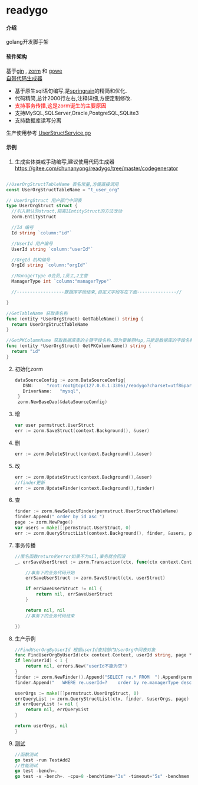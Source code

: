 # readygo

#### 介绍
golang开发脚手架

#### 软件架构
基于[gin](https://github.com/gin-gonic/gin)  ,  [zorm](ttps://gitee.com/chunanyong/zorm) 和 [gowe](https://gitee.com/chunanyong/gowe)  
[自带代码生成器](https://gitee.com/chunanyong/readygo/tree/master/codegenerator)    
* 基于原生sql语句编写,是[springrain](https://gitee.com/chunanyong/springrain)的精简和优化.
* 代码精简,总计2000行左右,注释详细,方便定制修改.  
* <font color=#FF0000>支持事务传播,这是zorm诞生的主要原因</font>
* 支持MySQL,SQLServer,Oracle,PostgreSQL,SQLite3
* 支持数据库读写分离

生产使用参考 [UserStructService.go](https://gitee.com/chunanyong/readygo/tree/master/permission/permservice)

#### 示例  

 1.  生成实体类或手动编写,建议使用代码生成器 https://gitee.com/chunanyong/readygo/tree/master/codegenerator
  ```go  

//UserOrgStructTableName 表名常量,方便直接调用
const UserOrgStructTableName = "t_user_org"

// UserOrgStruct 用户部门中间表
type UserOrgStruct struct {
	//引入默认的struct,隔离IEntityStruct的方法改动
	zorm.EntityStruct

	//Id 编号
	Id string `column:"id"`

	//UserId 用户编号
	UserId string `column:"userId"`

	//OrgId 机构编号
	OrgId string `column:"orgId"`

	//ManagerType 0会员,1员工,2主管
	ManagerType int `column:"managerType"`

	//------------------数据库字段结束,自定义字段写在下面---------------//

}

//GetTableName 获取表名称
func (entity *UserOrgStruct) GetTableName() string {
	return UserOrgStructTableName
}

//GetPKColumnName 获取数据库表的主键字段名称.因为要兼容Map,只能是数据库的字段名称.
func (entity *UserOrgStruct) GetPKColumnName() string {
	return "id"
}

  ```  
2.  初始化zorm

    ```go
    dataSourceConfig := zorm.DataSourceConfig{
	   DSN:     "root:root@tcp(127.0.0.1:3306)/readygo?charset=utf8&parseTime=true",
	   DriverName:   "mysql",
     }
     zorm.NewBaseDao(&dataSourceConfig)
    ```  
3.  增
    ```go
    var user permstruct.UserStruct
    err := zorm.SaveStruct(context.Background(), &user)
    ```
4.  删
    ```go
    err := zorm.DeleteStruct(context.Background(),&user)
    ```
  
5.  改
    ```go
    err := zorm.UpdateStruct(context.Background(),&user)
    //finder更新
    err := zorm.UpdateFinder(context.Background(),finder)
    ```
6.  查
    ```go
	finder := zorm.NewSelectFinder(permstruct.UserStructTableName)
	finder.Append(" order by id asc ")
	page := zorm.NewPage()
	var users = make([]permstruct.UserStruct, 0)
	err := zorm.QueryStructList(context.Background(), finder, &users, page)
    ```
7.  事务传播
    ```go
    //匿名函数return的error如果不为nil,事务就会回滚
	_, errSaveUserStruct := zorm.Transaction(ctx, func(ctx context.Context) (interface{}, error) {

		//事务下的业务代码开始
		errSaveUserStruct := zorm.SaveStruct(ctx, userStruct)

		if errSaveUserStruct != nil {
			return nil, errSaveUserStruct
		}

		return nil, nil
		//事务下的业务代码结束

	})
    ```
8.  生产示例
    ```go    
    //FindUserOrgByUserId 根据userId查找部门UserOrg中间表对象
    func FindUserOrgByUserId(ctx context.Context, userId string, page *zorm.Page) ([]permstruct.UserOrgStruct, error) {
	if len(userId) < 1 {
		return nil, errors.New("userId不能为空")
	}
	finder := zorm.NewFinder().Append("SELECT re.* FROM  ").Append(permstruct.UserOrgStructTableName).Append(" re ")
	finder.Append("   WHERE re.userId=?    order by re.managerType desc   ", userId)

	userOrgs := make([]permstruct.UserOrgStruct, 0)
	errQueryList := zorm.QueryStructList(ctx, finder, &userOrgs, page)
	if errQueryList != nil {
		return nil, errQueryList
	}

	return userOrgs, nil
    }
    ```  

9.  [测试](https://www.jianshu.com/p/1adc69468b6f)
    ```go 
    //函数测试
    go test -run TestAdd2
    //性能测试
    go test -bench=.
    go test -v -bench=. -cpu=8 -benchtime="3s" -timeout="5s" -benchmem
    ```

